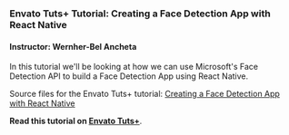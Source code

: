 ### Envato Tuts+ Tutorial: Creating a Face Detection App with React Native

#### Instructor: Wernher-Bel Ancheta

In this tutorial we'll be looking at how we can use Microsoft's Face Detection API to build a Face Detection App using React Native.

Source files for the Envato Tuts+ tutorial: [Creating a Face Detection App with React Native](http://code.tutsplus.com/tutorials/creating-a-face-detection-app-with-react-native--cms-26491)

**Read this tutorial on [Envato Tuts+](https://code.tutsplus.com)**.